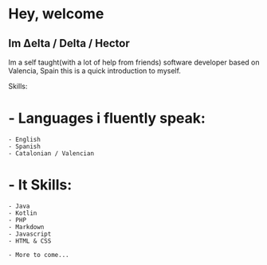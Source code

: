 # Hey, welcome

## __Im Δelta / Delta / Hector__
Im a self taught(with a lot of help from friends) software developer based on Valencia, Spain
this is a quick introduction to myself.

Skills:

# - Languages i fluently speak:
    - English
    - Spanish
    - Catalonian / Valencian

# - It Skills:
    - Java
    - Kotlin
    - PHP
    - Markdown
    - Javascript
    - HTML & CSS
    
    - More to come...
  
